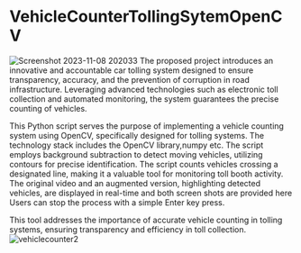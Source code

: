 # VehicleCounterTollingSytemOpenCV
![Screenshot 2023-11-08 202033](https://github.com/ANUJT65/VehicleCounterTollingSytemOpenCV/assets/123918593/33f884dc-a861-4c7c-b433-416b2e7e2c23)
The proposed project introduces an innovative and accountable car tolling system designed to ensure transparency, accuracy, and the prevention of corruption in road infrastructure. Leveraging advanced technologies such as electronic toll collection and automated monitoring, the system guarantees the precise counting of vehicles. 

This Python script serves the purpose of implementing a vehicle counting system using OpenCV, specifically designed for tolling systems.
The technology stack includes the OpenCV library,numpy etc. The script employs background subtraction to detect moving vehicles, utilizing contours for precise identification.
The script counts vehicles crossing a designated line, making it a valuable tool for monitoring toll booth activity.
The original video and an augmented version, highlighting detected vehicles, are displayed in real-time and both screen shots are provided here
Users can stop the process with a simple Enter key press.

This tool addresses the importance of accurate vehicle counting in tolling systems, ensuring transparency and efficiency in toll collection. 
![vehiclecounter2](https://github.com/ANUJT65/VehicleCounterTollingSytemOpenCV/assets/123918593/02b3fa73-2a5a-46b1-b226-5138609abaee)
